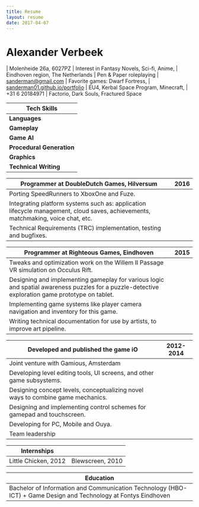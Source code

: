 ```yaml
---
title: Resume
layout: resume
date: 2017-04-07
---
```


# Alexander Verbeek

| Molenheide 26a, 6027PZ | Interest in Fantasy Novels, Sci-fi, Anime,
| Eindhoven region, The Netherlands | Pen & Paper roleplaying
| [sanderman@gmail.com](mailto:sanderman@gmail.com) | Favorite games: Dwarf Fortress, 
| [sanderman01.github.io/portfolio](http://sanderman01.github.io/portfolio) | EU4, Kerbal Space Program, Minecraft, 
| +31 6 20184971 | Factorio, Dark Souls, Fractured Space

| Tech Skills |
| --- |
| **Languages** | C#, C++, Java, Haskell, Others. Currently studying Rust. |
| **Gameplay** | Design + implementation + UX |
| **Game AI** | eg. flocking, pathfinding and actor behaviours |
| **Procedural Generation** | eg. generating triangle meshes, landscapes, textures |
| **Graphics** | HLSL vertex, geometry, fragment and compute shaders |
| **Technical Writing** | eg. Guidelines, Documentation |

| Programmer at DoubleDutch Games, Hilversum | 2016 |
| --- | --- |
| Porting SpeedRunners to XboxOne and Fuze.  
| Integrating platform systems such as: application lifecycle management, cloud saves, achievements, matchmaking, voice chat, etc. |
| Technical Requirements (TRC) implementation, testing and bugfixes. |

| Programmer at Righteous Games, Eindhoven | 2015 |
| --- | --- |
| Tweaks and optimization work on the Willem II Passage VR simulation on Occulus Rift. |
| Designing and implementing gameplay for various logic and spatial awareness puzzles for a puzzle-detective exploration game prototype on tablet. |
| Implementing game systems like player camera navigation and inventory for this game.
| Writing technical documentation for use by artists, to improve art pipeline.

| Developed and published the game iO | 2012-2014
| --- | --- |
| Joint venture with Gamious, Amsterdam |
| Developing level editing tools, UI screens, and other game subsystems. |
| Designing concept levels, conceptualizing novel ways to combine game mechanics. |
| Designing and implementing control schemes for gamepad and touchscreen. |
| Developing for PC, Mobile and Ouya. |
| Team leadership |

| Internships |   |
| --- | --- |
| Little Chicken, 2012 | Blewscreen, 2010

| Education |
| --- |
| Bachelor of Information and Communication Technology (HBO-ICT) + Game Design and Technology at Fontys Eindhoven |
